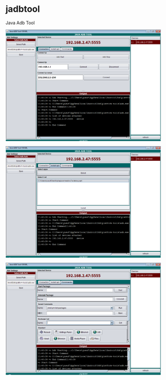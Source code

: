 # jadbtool
Java Adb Tool

![Alt text](screenshot/connections.png?raw=true "Title")

![Alt text](screenshot/installapk.png?raw=true "Title")

![Alt text](screenshot/commands.png?raw=true "Title")
